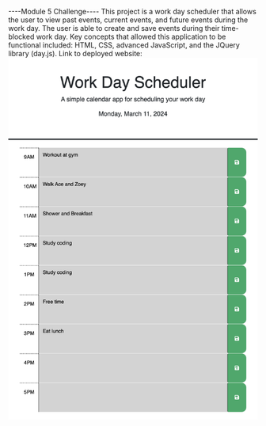 ----Module 5 Challenge----
This project is a work day scheduler that allows the user to view past events, current events, and future events during the work day. The user is able to create and save events during their time-blocked work day. Key concepts that allowed this application to be functional included: HTML, CSS, advanced JavaScript, and the JQuery library (day.js).
Link to deployed website: 
![Webpage Screenshot](./Assets/images/workday-scheduler.png)
